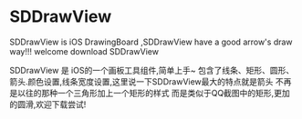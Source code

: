 # SDDrawView
SDDrawView is iOS DrawingBoard ,SDDrawView have a good arrow's draw way!!! welcome download SDDrawView

SDDrawView 是 iOS的一个画板工具组件,简单上手~ 包含了线条、矩形、圆形、箭头.颜色设置,线条宽度设置,这里说一下SDDrawView最大的特点就是箭头 不再是以往的那种一个三角形加上一个矩形的样式 而是类似于QQ截图中的矩形,更加的圆滑,欢迎下载尝试!

